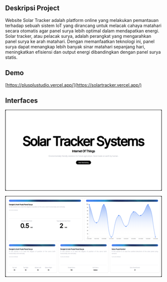 ## Deskripsi Project
Website Solar Tracker adalah platform online yang melakukan pemantauan terhadap sebuah sistem IoT yang dirancang untuk melacak cahaya matahari secara otomatis agar panel surya lebih optimal dalam mendapatkan energi. Solar tracker, atau pelacak surya, adalah perangkat yang mengarahkan panel surya ke arah matahari. Dengan memanfaatkan teknologi ini, panel surya dapat menangkap lebih banyak sinar matahari sepanjang hari, meningkatkan efisiensi dan output energi dibandingkan dengan panel surya statis.

## Demo

[https://plusplustudio.vercel.app/](https://solartracker.vercel.app/)


## Interfaces
![Solar](/solar1.png)

![Solar](/solar2.png)
